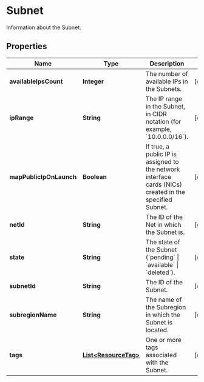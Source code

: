 

# Subnet

Information about the Subnet.

## Properties

| Name | Type | Description | Notes |
|------------ | ------------- | ------------- | -------------|
|**availableIpsCount** | **Integer** | The number of available IPs in the Subnets. |  [optional] |
|**ipRange** | **String** | The IP range in the Subnet, in CIDR notation (for example, &#x60;10.0.0.0/16&#x60;). |  [optional] |
|**mapPublicIpOnLaunch** | **Boolean** | If true, a public IP is assigned to the network interface cards (NICs) created in the specified Subnet. |  [optional] |
|**netId** | **String** | The ID of the Net in which the Subnet is. |  [optional] |
|**state** | **String** | The state of the Subnet (&#x60;pending&#x60; \\| &#x60;available&#x60; \\| &#x60;deleted&#x60;). |  [optional] |
|**subnetId** | **String** | The ID of the Subnet. |  [optional] |
|**subregionName** | **String** | The name of the Subregion in which the Subnet is located. |  [optional] |
|**tags** | [**List&lt;ResourceTag&gt;**](ResourceTag.md) | One or more tags associated with the Subnet. |  [optional] |



